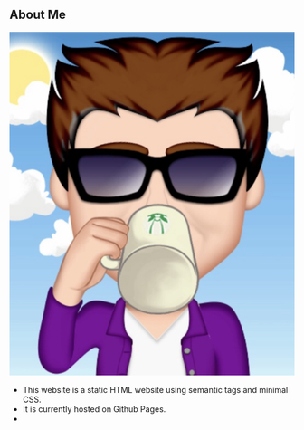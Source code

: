 ## About Me 

![Tannehill-logo](https://github.com/thefutureseer/prework-about-me/blob/master/css/img/logo_pic_IMG.jpg)

* This website is a static HTML website using semantic tags and minimal CSS. 
* It is currently hosted on Github Pages.
* 
